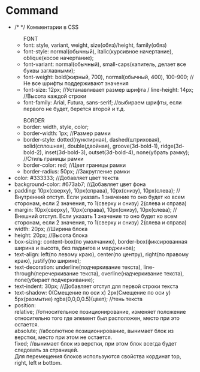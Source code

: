 # Command

<ul> 
    <li>/* */ Комментарии в CSS</li>
    <ul> FONT
        <li>font: style, variant, weight, size(обяз)/height, family(обяз)</li>
        <li>font-style: normal(обычный), italic(курсивное начертание), oblique(косое начертание);</li>
        <li>font-variant: normal(обычный), small-caps(капитель, делает все буквы заглавными);</li>
        <li>font-weight: bold(жирный, 700), normal(обычный, 400), 100-900; //Не все шрифты поддерживают значения</li>
        <li>font-size: 12px; //Устанавливает размер шрифта / line-height: 14px; //Высота каждой строки</li>
        <li>font-family: Arial, Futura, sans-serif; //выбираем шрифты, если первого не будет, берется второй и т.д.</li>
    </ul>
    <ul> BORDER
        <li>border: width, style, color;</li>
        <li>border-width: 1px; //Размер рамки</li>
        <li>border-style: dotted(пунктирная), dashed(штриховая), solid(сплошная), double(двойная), groove(3d-bold-1), ridge(3d-bold-2), inset(3d-bold-3), outset(3d-bold-4), none(убрать рамку); //Стиль границы рамки</li>
        <li>border-color: red; //Цвет границы рамки</li>
        <li>border-radius: 50px; //Закругление рамки</li>
    </ul>
    <li>color: #333333; //Добавляет цвет текста</li>
    <li>background-color: #673ab7; //Добавляет цвет фона</li>
    <li>padding: 10px(сверху), 10px(справа), 10px(снизу), 10px(слева); //Внутренний отступ. Если указать 1 значение то оно будет ко всем сторонам, если 2 значения, то 1(сверху и снизу) 2(слева и справа)</li>
    <li>margin: 10px(сверху), 10px(справа), 10px(снизу), 10px(слева); //Внешний отступ. Если указать 1 значение то оно будет ко всем сторонам, если 2 значения, то 1(сверху и снизу) 2(слева и справа)</li>
    <li>width: 20px; //Ширина блока</li>
    <li>height: 20px; //Высота блока</li>
    <li>box-sizing: content-box(по умолчанию), border-box(фиксированная ширина и высота, без падингов и марджинов);</li>
    <li>text-align: left(по левому краю), center(по центру), right(по правому краю), justify(по ширине);</li>
    <li>text-decoration: underline(подчеркивание текста), line-through(перечеркивание текста), overline(надчеркивание текста), none(убирает подчеркивание);</li>
    <li>text-indent: 30px; //Добавляет отступ для первой строки текста</li>
    <li>text-shadow: 0(Смещение по оси x) 2px(Смещение по оси y) 5px(размытие) rgba(0,0,0,0.5)(цвет); //тень текста</li>
    <li>position: <br>
    relative; //относительное позиционирование, изменяет положение относительно того где элемент был расположен, место при это остается.<br> 
    absolute; //абсолютное позиционирование, вынимает блок из верстки, место при этом не остается.<br>
    fixed; //вынимает блок из верстки, при этом блок всегда будет следовать за страницей.<br>
    Для перемещения блоков используются свойства кординат top, right, left и bottom.</li>
     
</ul>